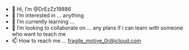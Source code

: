 - 👋 Hi, I’m @DrEzZz19886
- 👀 I’m interested in ... anything 
- 🌱 I’m currently learning ...
- 💞️ I’m looking to collaborate on ... any plans if i can learn with someone who want to teach me
- 📫 How to reach me ... fragile_motive_0r@icloud.com

<!---
DrEzZz19886/DrEzZz19886 is a ✨ special ✨ repository because its `README.md` (this file) appears on your GitHub profile.
You can click the Preview link to take a look at your changes.
--->
